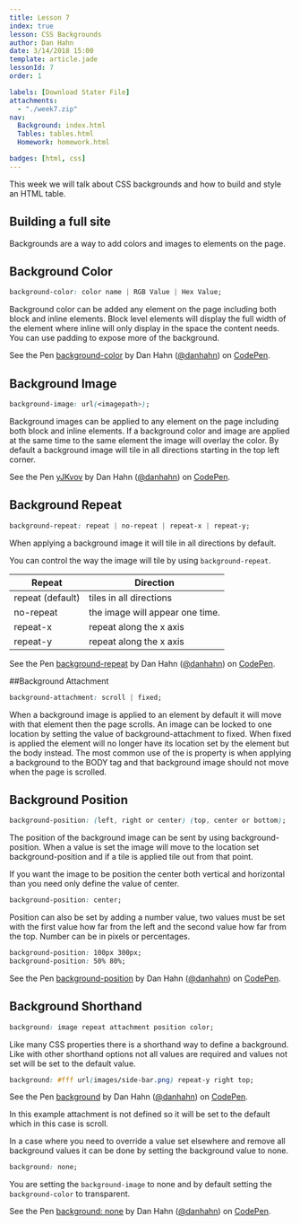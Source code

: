 ```yaml
---
title: Lesson 7
index: true
lesson: CSS Backgrounds
author: Dan Hahn
date: 3/14/2018 15:00
template: article.jade
lessonId: 7
order: 1

labels: [Download Stater File]
attachments:
  - "./week7.zip"
nav:
  Background: index.html
  Tables: tables.html
  Homework: homework.html

badges: [html, css]
---
```


This week we will talk about CSS backgrounds and how to build and style an HTML table.

<span class="more"></span>

## Building a full site

Backgrounds are a way to add colors and images to elements on the page.

## Background Color

```css
background-color: color name | RGB Value | Hex Value;
```

Background color can be added any element on the page including both block and inline elements. Block level elements will display the full width of the element where inline will only display in the space the content needs. You can use padding to expose more of the background.

<p data-height="200" data-theme-id="light" data-slug-hash="YWaZzb" data-default-tab="result" data-user="danhahn" data-embed-version="2" class="codepen">See the Pen <a href="http://codepen.io/danhahn/pen/YWaZzb/">background-color</a> by Dan Hahn (<a href="http://codepen.io/danhahn">@danhahn</a>) on <a href="http://codepen.io">CodePen</a>.</p>
<script async src="//assets.codepen.io/assets/embed/ei.js"></script>

## Background Image

```css
background-image: url(<imagepath>);
```

Background images can be applied to any element on the page including both block and inline elements. If a background color and image are applied at the same time to the same element the image will overlay the color. By default a background image will tile in all directions starting in the top left corner.

<p data-height="400" data-theme-id="light" data-slug-hash="yJKvov" data-default-tab="result" data-user="danhahn" data-embed-version="2" class="codepen">See the Pen <a href="http://codepen.io/danhahn/pen/yJKvov/">yJKvov</a> by Dan Hahn (<a href="http://codepen.io/danhahn">@danhahn</a>) on <a href="http://codepen.io">CodePen</a>.</p>
<script async src="//assets.codepen.io/assets/embed/ei.js"></script>

## Background Repeat

```css
background-repeat: repeat | no-repeat | repeat-x | repeat-y;
```

When applying a background image it will tile in all directions by default.

You can control the way the image will tile by using `background-repeat`.

| Repeat           | Direction                       |
| ---------------- | ------------------------------- |
| repeat (default) | tiles in all directions         |
| no-repeat        | the image will appear one time. |
| repeat-x         | repeat along the x axis         |
| repeat-y         | repeat along the x axis         |

<p data-height="400" data-theme-id="light" data-slug-hash="bZvLoq" data-default-tab="result" data-user="danhahn" data-embed-version="2" class="codepen">See the Pen <a href="http://codepen.io/danhahn/pen/bZvLoq/">background-repeat</a> by Dan Hahn (<a href="http://codepen.io/danhahn">@danhahn</a>) on <a href="http://codepen.io">CodePen</a>.</p>
<script async src="//assets.codepen.io/assets/embed/ei.js"></script>

##Background Attachment

```css
background-attachment: scroll | fixed;
```

When a background image is applied to an element by default it will move with that element then the page scrolls. An image can be locked to one location by setting the value of background-attachment to fixed. When fixed is applied the element will no longer have its location set by the element but the body instead. The most common use of the is property is when applying a background to the BODY tag and that background image should not move when the page is scrolled.

## Background Position

```css
background-position: (left, right or center) (top, center or bottom);
```

The position of the background image can be sent by using background-position. When a value is set the image will move to the location set background-position and if a tile is applied tile out from that point.

If you want the image to be position the center both vertical and horizontal than you need only define the value of center.

```css
background-position: center;
```

Position can also be set by adding a number value, two values must be set with the first value how far from the left and the second value how far from the top. Number can be in pixels or percentages.

```css
background-position: 100px 300px;
background-position: 50% 80%;
```

<p data-height="400" data-theme-id="light" data-slug-hash="mExXpV" data-default-tab="result" data-user="danhahn" data-embed-version="2" class="codepen">See the Pen <a href="http://codepen.io/danhahn/pen/mExXpV/">background-position</a> by Dan Hahn (<a href="http://codepen.io/danhahn">@danhahn</a>) on <a href="http://codepen.io">CodePen</a>.</p>
<script async src="//assets.codepen.io/assets/embed/ei.js"></script>

## Background Shorthand

```css
background: image repeat attachment position color;
```

Like many CSS properties there is a shorthand way to define a background. Like with other shorthand options not all values are required and values not set will be set to the default value.

```css
background: #fff url(images/side-bar.png) repeat-y right top;
```

<p data-height="400" data-theme-id="light" data-slug-hash="ZOxAxr" data-default-tab="result" data-user="danhahn" data-embed-version="2" class="codepen">See the Pen <a href="http://codepen.io/danhahn/pen/ZOxAxr/">background</a> by Dan Hahn (<a href="http://codepen.io/danhahn">@danhahn</a>) on <a href="http://codepen.io">CodePen</a>.</p>
<script async src="//assets.codepen.io/assets/embed/ei.js"></script>

In this example attachment is not defined so it will be set to the default which in this case is scroll.

In a case where you need to override a value set elsewhere and remove all background values it can be done by setting the background value to none.

```css
background: none;
```

You are setting the `background-image` to none and by default setting the `background-color` to transparent.

<p data-height="265" data-theme-id="light" data-slug-hash="jAzkjx" data-default-tab="result" data-user="danhahn" data-embed-version="2" class="codepen">See the Pen <a href="http://codepen.io/danhahn/pen/jAzkjx/">background: none</a> by Dan Hahn (<a href="http://codepen.io/danhahn">@danhahn</a>) on <a href="http://codepen.io">CodePen</a>.</p>
<script async src="//assets.codepen.io/assets/embed/ei.js"></script>
